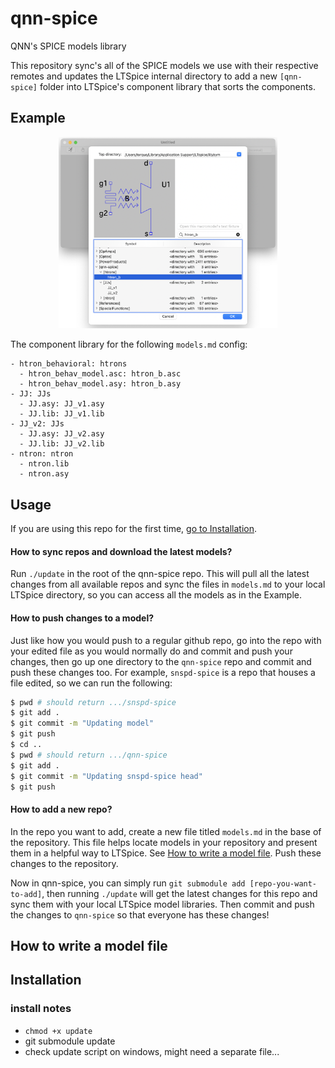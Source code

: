# qnn-spice
QNN's SPICE models library

This repository sync's all of the SPICE models we use with their respective remotes
and updates the LTSpice internal directory to add a new `[qnn-spice]` folder into
LTSpice's component library that sorts the components.

## Example

<center><img src="example.png" width="350px"/></center>

The component library for the following `models.md` config:

```
- htron_behavioral: htrons
  - htron_behav_model.asc: htron_b.asc
  - htron_behav_model.asy: htron_b.asy
- JJ: JJs
  - JJ.asy: JJ_v1.asy
  - JJ.lib: JJ_v1.lib
- JJ_v2: JJs
  - JJ.asy: JJ_v2.asy
  - JJ.lib: JJ_v2.lib
- ntron: ntron
  - ntron.lib
  - ntron.asy
```


## Usage

If you are using this repo for the first time, [go to Installation](#Installation). 

#### How to sync repos and download the latest models?

Run `./update` in the root of the qnn-spice repo. This will pull
all the latest changes from all available repos and sync the
files in `models.md` to your local LTSpice directory, so you can
access all the models as in the Example.

#### How to push changes to a model?

Just like how you would push to a regular github repo, go into the repo with your 
edited file as you would normally do and commit and push your changes, then go up 
one directory to the `qnn-spice` repo and commit and push these changes too.
For example, `snspd-spice` is a repo that houses a file edited, so we can run
the following:
``` bash
$ pwd # should return .../snspd-spice
$ git add .
$ git commit -m "Updating model"
$ git push
$ cd ..
$ pwd # should return .../qnn-spice
$ git add .
$ git commit -m "Updating snspd-spice head"
$ git push
```

#### How to add a new repo?

In the repo you want to add, create a new file titled `models.md` in the base of the 
repository. This file helps locate models in your repository and present them in a 
helpful way to LTSpice. See [How to write a model file](#How_to_write_a_model_file).
Push these changes to the repository.

Now in qnn-spice, you can simply run `git submodule add [repo-you-want-to-add]`, then
running `./update` will get the latest changes for this repo and sync them with your 
local LTSpice model libraries. Then commit and push the changes to `qnn-spice` so that
everyone has these changes!

## How to write a model file

## Installation

### install notes

- `chmod +x update`
- git submodule update
- check update script on windows, might need a separate file...